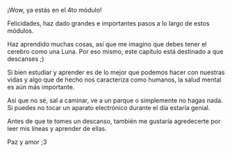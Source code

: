 ¡Wow, ya estás en el 4to módulo!

Felicidades, haz dado grandes e importantes pasos a lo largo de estos módulos.

Haz aprendido muchas cosas, así que me imagino que debes tener el cerebro como una Luna.
Por eso mismo, este capítulo está destinado a que descanses ;)

Si bien estudiar y aprender es de lo mejor que podemos hacer con nuestras vidas y algo que
de hecho nos caracteriza como humanos, la salud mental es aún más importante.

Así que no sé, sal a caminar, ve a un parque o simplemente no hagas nada. Si puedes no tocar un
aparato electrónico durante el día estaría genial.

Antes de que te tomes un descanso, también me gustaría agredecerte por leer mis líneas y aprender
de ellas.

Paz y amor ;3
